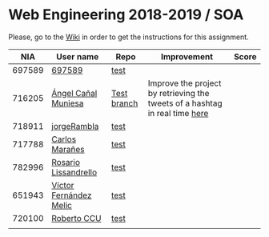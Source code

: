 # Web Engineering 2018-2019 / SOA
Please, go to the [Wiki](https://github.com/UNIZAR-30246-WebEngineering/lab5-soa/wiki) in order to get the instructions for this assignment.

NIA    | User name | Repo | Improvement | Score
-------|-----------|------|-------------|--------
| 697589 | [697589](https://github.com/697589) |[test](https://github.com/697589/lab5-soa/tree/test) | |
| 716205 | [Ángel Cañal Muniesa](https://github.com/lAngelP) | [Test branch](https://github.com/lAngelP/lab4-websockets/tree/test) | Improve the project by retrieving the tweets of a hashtag in real time [here](https://github.com/lAngelP/lab4-websockets/blob/websockets/README.md) |  |
| 718911 | [jorgeRambla](https://github.com/jorgeRambla) |[test](https://github.com/jorgeRambla/lab5-soa/tree/test) | | 
| 717788 | [Carlos Marañes](https://github.com/carlosmn1997) |[test](https://github.com/carlosmn1997/lab5-soa/tree/test) | | 
| 782996 | [Rosario Lissandrello](https://github.com/rslissa)|[test](https://github.com/rslissa/lab5-soa.git) | |
| 651943 | [Víctor Fernández Melic](https://github.com/Melic93) |[test](https://github.com/Melic93/lab5-soa/tree/test) | | 
| 720100 | [Roberto CCU](https://github.com/robertoccu) |[test](https://github.com/robertoccu/lab5-soa/tree/test) | | 
| | | | |
